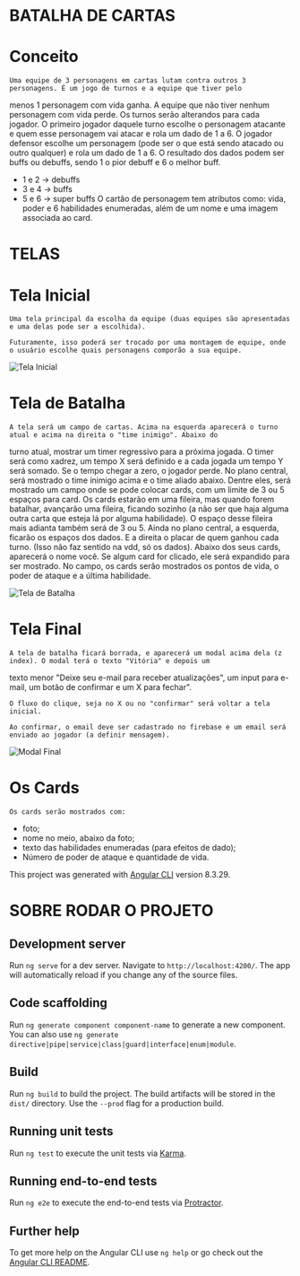 # BATALHA DE CARTAS

# Conceito
    Uma equipe de 3 personagens em cartas lutam contra outros 3 personagens. É um jogo de turnos e a equipe que tiver pelo
menos 1 personagem com vida ganha. A equipe que não tiver nenhum personagem com vida perde.
    Os turnos serão alterandos para cada jogador. O primeiro jogador daquele turno escolhe o personagem atacante e quem esse
personagem vai atacar e rola um dado de 1 a 6. O jogador defensor escolhe um personagem (pode ser o que está sendo atacado ou outro qualquer) e rola um dado de 1 a 6.
    O resultado dos dados podem ser buffs ou debuffs, sendo 1 o pior debuff e 6 o melhor buff.
- 1 e 2 -> debuffs
- 3 e 4 -> buffs
- 5 e 6 -> super buffs
    O cartão de personagem tem atributos como: vida, poder e 6 habilidades enumeradas, além de um nome e uma imagem associada ao card.

# TELAS

# Tela Inicial
    Uma tela principal da escolha da equipe (duas equipes são apresentadas e uma delas pode ser a escolhida).

    Futuramente, isso poderá ser trocado por uma montagem de equipe, onde o usuário escolhe quais personagens comporão a sua equipe.
    
![Tela Inicial](assets/screens/initial.png)


# Tela de Batalha
    A tela será um campo de cartas. Acima na esquerda aparecerá o turno atual e acima na direita o "time inimigo". Abaixo do
turno atual, mostrar um timer regressivo para a próxima jogada. O timer será como xadrez, um tempo X será definido e a cada jogada um tempo Y será somado. Se o tempo chegar a zero, o jogador perde. 
    No plano central, será mostrado o time inimigo acima e o time aliado abaixo. Dentre eles, será mostrado um campo onde se
pode colocar cards, com um limite de 3 ou 5 espaços para card. Os cards estarão em uma fileira, mas quando forem batalhar, avançarão uma fileira, ficando sozinho (a não ser que haja alguma outra carta que esteja lá por alguma habilidade). O espaço desse fileira mais adianta também será de 3 ou 5.
    Ainda no plano central, a esquerda, ficarão os espaços dos dados. E a direita o placar de quem ganhou cada turno. (Isso
não faz sentido na vdd, só os dados).
    Abaixo dos seus cards, aparecerá o nome você.
    Se algum card for clicado, ele será expandido para ser mostrado.
    No campo, os cards serão mostrados os pontos de vida, o poder de ataque e a última habilidade.

![Tela de Batalha](assets/screens/battle.png)

# Tela Final
    A tela de batalha ficará borrada, e aparecerá um modal acima dela (z index). O modal terá o texto "Vitória" e depois um 
texto menor "Deixe seu e-mail para receber atualizações", um input para e-mail, um botão de confirmar e um X para fechar". 
    
    O fluxo do clique, seja no X ou no "confirmar" será voltar a tela inicial.

    Ao confirmar, o email deve ser cadastrado no firebase e um email será enviado ao jogador (a definir mensagem).

![Modal Final](assets/screens/end.png)

# Os Cards
    Os cards serão mostrados com: 
- foto; 
- nome no meio, abaixo da foto; 
- texto das habilidades enumeradas (para efeitos de dado);
- Número de poder de ataque e quantidade de vida.

This project was generated with [Angular CLI](https://github.com/angular/angular-cli) version 8.3.29.

# SOBRE RODAR O PROJETO

## Development server

Run `ng serve` for a dev server. Navigate to `http://localhost:4200/`. The app will automatically reload if you change any of the source files.

## Code scaffolding

Run `ng generate component component-name` to generate a new component. You can also use `ng generate directive|pipe|service|class|guard|interface|enum|module`.

## Build

Run `ng build` to build the project. The build artifacts will be stored in the `dist/` directory. Use the `--prod` flag for a production build.

## Running unit tests

Run `ng test` to execute the unit tests via [Karma](https://karma-runner.github.io).

## Running end-to-end tests

Run `ng e2e` to execute the end-to-end tests via [Protractor](http://www.protractortest.org/).

## Further help

To get more help on the Angular CLI use `ng help` or go check out the [Angular CLI README](https://github.com/angular/angular-cli/blob/master/README.md).
